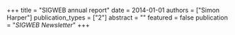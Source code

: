 +++
title = "SIGWEB annual report"
date = 2014-01-01
authors = ["Simon Harper"]
publication_types = ["2"]
abstract = ""
featured = false
publication = "*SIGWEB Newsletter*"
+++

